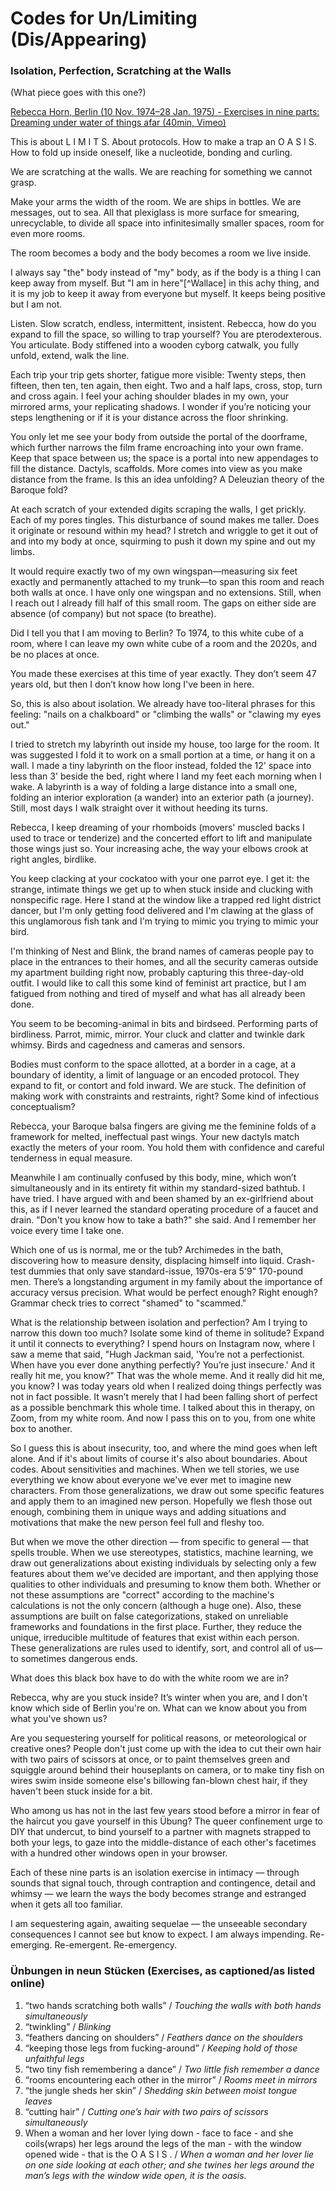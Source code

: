 
<!-- broken machines? queer use, platforms,  -->

# Codes for Un/Limiting (Dis/Appearing)

### Isolation, Perfection, Scratching at the Walls

(What piece goes with this one?)

[Rebecca Horn, Berlin (10 Nov. 1974–28 Jan. 1975) - Exercises in nine parts: Dreaming under water of things afar (40min, Vimeo)](https://vimeo.com/562736859)

This is about L I M I T S. About protocols. How to make a trap an O A S I S. How to fold up inside oneself, like a nucleotide, bonding and curling.

We are scratching at the walls. We are reaching for something we cannot grasp.

Make your arms the width of the room. We are ships in bottles. We are messages, out to sea. All that plexiglass is more surface for smearing, unrecyclable, to divide all space into infinitesimally smaller spaces, room for even more rooms. 

The room becomes a body and the body becomes a room we live inside.

I always say "the" body instead of "my" body, as if the body is a thing I can keep away from myself. But "I am in here"[^Wallace] in this achy thing, and it is my job to keep it away from everyone but myself. It keeps being positive but I am not. 

Listen. Slow scratch, endless, intermittent, insistent. Rebecca, how do you expand to fill the space, so willing to trap yourself? You are pterodexterous. You articulate. Body stiffened into a wooden cyborg catwalk, you fully unfold, extend, walk the line. 

Each trip your trip gets shorter, fatigue more visible: Twenty steps, then fifteen, then ten, ten again, then eight. Two and a half laps, cross, stop, turn and cross again. I feel your aching shoulder blades in my own, your mirrored arms, your replicating shadows. I wonder if you’re noticing your steps lengthening or if it is your distance across the floor shrinking.

You only let me see your body from outside the portal of the doorframe, which further narrows the film frame encroaching into your own frame. Keep that space between us; the space is a portal into new appendages to fill the distance. Dactyls, scaffolds. More comes into view as you make distance from the frame. Is this an idea unfolding? A Deleuzian theory of the Baroque fold? 

At each scratch of your extended digits scraping the walls, I get prickly. Each of my pores tingles. This disturbance of sound makes me taller. Does it originate or resound within my head? I stretch and wriggle to get it out of and into my body at once, squirming to push it down my spine and out my limbs.

It would require exactly two of my own wingspan—measuring six feet exactly and permanently attached to my trunk—to span this room and reach both walls at once. I have only one wingspan and no extensions. Still, when I reach out I already fill half of this small room. The gaps on either side are absence (of company) but not space (to breathe).

Did I tell you that I am moving to Berlin? To 1974, to this white cube of a room, where I can leave my own white cube of a room and the 2020s, and be no places at once.

You made these exercises at this time of year exactly. They don’t seem 47 years old, but then I don’t know how long I've been in here. 

So, this is also about isolation. We already have too-literal phrases for this feeling: "nails on a chalkboard" or "climbing the walls" or "clawing my eyes out."

I tried to stretch my labyrinth out inside my house, too large for the room. It was suggested I fold it to work on a small portion at a time, or hang it on a wall. I made a tiny labyrinth on the floor instead, folded the 12' space into less than 3' beside the bed, right where I land my feet each morning when I wake. A labyrinth is a way of folding a large distance into a small one, folding an interior exploration (a wander) into an exterior path (a journey). Still, most days I walk straight over it without heeding its turns. 

Rebecca, I keep dreaming of your rhomboids (movers' muscled backs I used to trace or tenderize) and the concerted effort to lift and manipulate those wings just so. Your increasing ache, the way your elbows crook at right angles, birdlike. 

You keep clacking at your cockatoo with your one parrot eye. I get it: the strange, intimate things we get up to when stuck inside and clucking with nonspecific rage. Here I stand at the window like a trapped red light district dancer, but I'm only getting food delivered and I'm clawing at the glass of this unglamorous fish tank and I'm trying to mimic you trying to mimic your bird. 

I'm thinking of Nest and Blink, the brand names of cameras people pay to place in the entrances to their homes, and all the security cameras outside my apartment building right now, probably capturing this three-day-old outfit. I would like to call this some kind of feminist art practice, but I am fatigued from nothing and tired of myself and what has all already been done.

You seem to be becoming-animal in bits and birdseed. Performing parts of birdliness. Parrot, mimic, mirror. Your cluck and clatter and twinkle dark whimsy. Birds and cagedness and cameras and sensors. 

Bodies must conform to the space allotted, at a border in a cage, at a boundary of identity, a limit of language or an encoded protocol. They expand to fit, or contort and fold inward. We are stuck. The definition of making work with constraints and restraints, right? Some kind of infectious conceptualism?

Rebecca, your Baroque balsa fingers are giving me the feminine folds of a framework for melted, ineffectual past wings. Your new dactyls match exactly the meters of your room. You hold them with confidence and careful tenderness in equal measure. 

Meanwhile I am continually confused by this body, mine, which won’t simultaneously and in its entirety fit within my standard-sized bathtub. I have tried. I have argued with and been shamed by an ex-girlfriend about this, as if I never learned the standard operating procedure of a faucet and drain. "Don't you know how to take a bath?" she said. And I remember her voice every time I take one. 

Which one of us is normal, me or the tub? Archimedes in the bath, discovering how to measure density, displacing himself into liquid. Crash-test dummies that only save standard-issue, 1970s-era 5'9" 170-pound men. There’s a longstanding argument in my family about the importance of accuracy versus precision. What would be perfect enough? Right enough? Grammar check tries to correct "shamed" to "scammed."

What is the relationship between isolation and perfection? Am I trying to narrow this down too much? Isolate some kind of theme in solitude? Expand it until it connects to everything? I spend hours on Instagram now, where I saw a meme that said, "Hugh Jackman said, 'You’re not a perfectionist. When have you ever done anything perfectly? You’re just insecure.' And it really hit me, you know?" That was the whole meme. And it really did hit me, you know? I was today years old when I realized doing things perfectly was not in fact possible. It wasn’t merely that I had been falling short of perfect as a possible benchmark this whole time. I talked about this in therapy, on Zoom, from my white room. And now I pass this on to you, from one white box to another. 
 
So I guess this is about insecurity, too, and where the mind goes when left alone. And if it's about limits of course it's also about boundaries. About codes. About sensitivities and machines.
When we tell stories, we use everything we know about everyone we've ever met to imagine new characters. From those generalizations, we draw out some specific features and apply them to an imagined new person. Hopefully we flesh those out enough, combining them in unique ways and adding situations and motivations that make the new person feel full and fleshy too. 

But when we move the other direction — from specific to general — that spells trouble. When we use stereotypes, statistics, machine learning, we draw out generalizations about existing individuals by selecting only a few features about them we’ve decided are important, and then applying those qualities to other individuals and presuming to know them both. Whether or not these assumptions are "correct" according to the machine's calculations is not the only concern (although a huge one). Also, these assumptions are built on false categorizations, staked on unreliable frameworks and foundations in the first place. Further, they reduce the unique, irreducible multitude of features that exist within each person. These generalizations are rules used to identify, sort, and control all of us—to sometimes dangerous ends.

What does this black box have to do with the white room we are in?

Rebecca, why are you stuck inside? It’s winter when you are, and I don't know which side of Berlin you're on. What can we know about you from what you've shown us? 

Are you sequestering yourself for political reasons, or meteorological or creative ones? People don't just come up with the idea to cut their own hair with two pairs of scissors at once, or to paint themselves green and squiggle around behind their houseplants on camera, or to make tiny fish on wires swim inside someone else's billowing fan-blown chest hair, if they haven't been stuck inside for a bit. 

Who among us has not in the last few years stood before a mirror in fear of the haircut you gave yourself in this Übung? The queer confinement urge to DIY that undercut, to bind yourself to a partner with magnets strapped to both your legs, to gaze into the middle-distance of each other's facetimes with a hundred other windows open in your browser. 

Each of these nine parts is an isolation exercise in intimacy — through sounds that signal touch, through contraption and contingence, detail and whimsy — we learn the ways the body becomes strange and estranged when it gets all too familiar. 

I am sequestering again, awaiting sequelae — the unseeable secondary consequences I cannot see but know to expect. I am always impending. Re-emerging. Re-emergent. Re-emergency.


### Ünbungen in neun Stücken (Exercises, as captioned/as listed online)
1. “two hands scratching both walls” / *Touching the walls with both hands simultaneously*
2. “twinkling” / *Blinking*
3. “feathers dancing on shoulders” / *Feathers dance on the shoulders*
4. “keeping those legs from fucking-around” / *Keeping hold of those unfaithful legs*
5. “two tiny fish remembering a dance” / *Two little fish remember a dance*
6. “rooms encountering each other in the mirror” / *Rooms meet in mirrors*
7. “the jungle sheds her skin” / *Shedding skin between moist tongue leaves*
8. “cutting hair” / *Cutting one’s hair with two pairs of scissors simultaneously*
9. When a woman and her lover lying down - face to face - and she coils(wraps) her legs around the legs of the man - with the window opened wide - that is the O A S I S . / *When a woman and her lover lie on one side looking at each other; and she twines her legs around the man’s legs with the window wide open, it is the oasis.*






